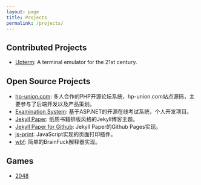 ```yaml
---
layout: page
title: Projects
permalink: /projects/
---
```


## Contributed Projects

- [Upterm](https://github.com/railsware/upterm): A terminal emulator for the 21st century.

## Open Source Projects

- [hp-union.com](https://github.com/gentlespoon/hp-union.com): 多人合作的PHP开源论坛系统，hp-union.com站点源码，主要参与了后端开发以及产品策划。
- [Examination System](https://github.com/ghosind/ExamSystem): 基于ASP.NET的开源在线考试系统，个人开发项目。
- [Jekyll Paper](https://github.com/ghosind/Jekyll-Paper): 纸质书籍排版风格的Jekyll博客主题。
- [Jekyll Paper for Github](https://github.com/ghosind/Jekyll-Paper-Github): Jekyll Paper的Github Pages实现。
- [js-print](https://github.com/ghosind/js-print): JavaScript实现的页面打印插件。
- [wbf](https://github.com/ghosind/wbf): 简单的BrainFuck解释器实现。

## Games

- [2048](/games/2048)